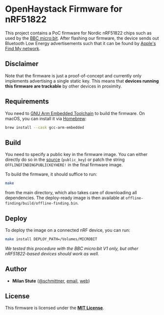 # OpenHaystack Firmware for nRF51822

This project contains a PoC firmware for Nordic nRF51822 chips such as used by the [BBC micro:bit](https://microbit.org).
After flashing our firmware, the device sends out Bluetooth Low Energy advertisements such that it can be found by [Apple's Find My network](https://developer.apple.com/find-my/).

## Disclaimer

Note that the firmware is just a proof-of-concept and currently only implements advertising a single static key. This means that **devices running this firmware are trackable** by other devices in proximity.

## Requirements

You need to [GNU Arm Embedded Toolchain](https://developer.arm.com/tools-and-software/open-source-software/developer-tools/gnu-toolchain/gnu-rm/downloads) to build the firmware.
On macOS, you can install it via [Homebrew](https://brew.sh):

```bash
brew install --cask gcc-arm-embedded
```

## Build

You need to specify a public key in the firmware image. You can either directly do so in the [source](offline-finding/main.c) (`public_key`) or patch the string `OFFLINEFINDINGPUBLICKEYHERE!` in the final firmware image.

To build the firmware, it should suffice to run:

```bash
make
```

from the main directory, which also takes care of downloading all dependencies. The deploy-ready image is then available at `offline-finding/build/offline-finding.bin`.

## Deploy

To deploy the image on a connected nRF device, you can run:

```bash
make install DEPLOY_PATH=/Volumes/MICROBIT
```

*We tested this procedure with the BBC micro:bit V1 only, but other nRF51822-based devices should work as well.*

## Author

- **Milan Stute** ([@schmittner](https://github.com/schmittner), [email](mailto:mstute@seemoo.tu-darmstadt.de), [web](https://seemoo.de/mstute))

## License

This firmware is licensed under the [**MIT License**](LICENSE).
